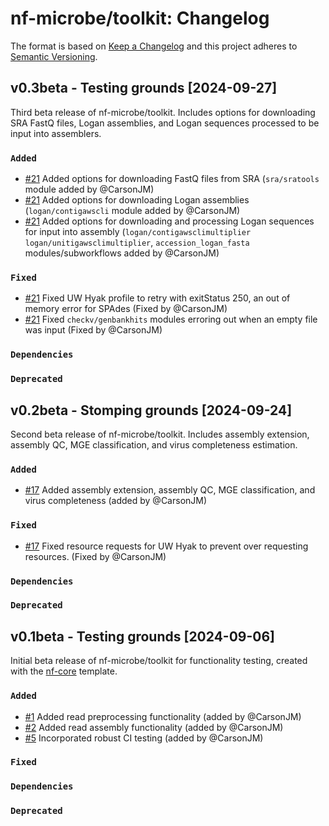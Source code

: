 # nf-microbe/toolkit: Changelog

The format is based on [Keep a Changelog](https://keepachangelog.com/en/1.0.0/)
and this project adheres to [Semantic Versioning](https://semver.org/spec/v2.0.0.html).

## v0.3beta - Testing grounds [2024-09-27]

Third beta release of nf-microbe/toolkit. Includes options for downloading SRA FastQ files,
Logan assemblies, and Logan sequences processed to be input into assemblers.

### `Added`

- [#21](https://github.com/nf-microbe/toolkit/pull/21) Added options for downloading
  FastQ files from SRA (`sra/sratools` module added by @CarsonJM)
- [#21](https://github.com/nf-microbe/toolkit/pull/21) Added options for downloading
  Logan assemblies (`logan/contigawscli` module added by @CarsonJM)
- [#21](https://github.com/nf-microbe/toolkit/pull/21) Added options for downloading
  and processing Logan sequences for input into assembly (`logan/contigawsclimultiplier`
  `logan/unitigawsclimultiplier`, `accession_logan_fasta` modules/subworkflows added by @CarsonJM)

### `Fixed`

- [#21](https://github.com/nf-microbe/toolkit/pull/21) Fixed UW Hyak profile to retry with exitStatus 250, an
  out of memory error for SPAdes (Fixed by @CarsonJM)
- [#21](https://github.com/nf-microbe/toolkit/pull/21) Fixed `checkv/genbankhits` modules erroring out
  when an empty file was input (Fixed by @CarsonJM)

### `Dependencies`

### `Deprecated`

## v0.2beta - Stomping grounds [2024-09-24]

Second beta release of nf-microbe/toolkit. Includes assembly extension, assembly QC,
MGE classification, and virus completeness estimation.

### `Added`

- [#17](https://github.com/nf-microbe/toolkit/pull/17) Added assembly extension, assembly QC,
  MGE classification, and virus completeness (added by @CarsonJM)

### `Fixed`

- [#17](https://github.com/nf-microbe/toolkit/pull/17) Fixed resource requests for UW Hyak to prevent over requesting resources. (Fixed by @CarsonJM)

### `Dependencies`

### `Deprecated`

## v0.1beta - Testing grounds [2024-09-06]

Initial beta release of nf-microbe/toolkit for functionality testing,
created with the [nf-core](https://nf-co.re/) template.

### `Added`

- [#1](https://github.com/nf-microbe/toolkit/pull/2) Added read preprocessing functionality (added by @CarsonJM)
- [#2](https://github.com/nf-microbe/toolkit/pull/4) Added read assembly functionality (added by @CarsonJM)
- [#5](https://github.com/nf-microbe/toolkit/pull/5) Incorporated robust CI testing (added by @CarsonJM)

### `Fixed`

### `Dependencies`

### `Deprecated`
